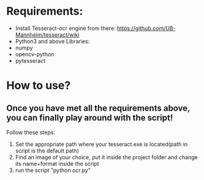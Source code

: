 # Requirements: 
* Install Tesseract-ocr engine from there: https://github.com/UB-Mannheim/tesseract/wiki
* Python3 and above
Libraries:
* numpy 
* opencv-python
* pytesseract

# How to use?
## Once you have met all the requirements above, you can finally play around with the script!
Follow these steps:
1. Set the appropriate path where your tesseract.exe is located(path in script is the default path) 
1. Find an image of your choice, put it inside the project folder and change its name+format inside the script 
1. run the script "python ocr.py"

